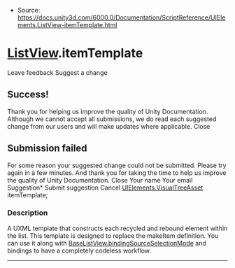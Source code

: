 * Source: https://docs.unity3d.com/6000.0/Documentation/ScriptReference/UIElements.ListView-itemTemplate.html

#  [ListView](https://docs.unity3d.com/6000.0/Documentation/ScriptReference/UIElements.ListView.html).itemTemplate
Leave feedback
Suggest a change
## Success!
Thank you for helping us improve the quality of Unity Documentation. Although we cannot accept all submissions, we do read each suggested change from our users and will make updates where applicable.
Close
## Submission failed
For some reason your suggested change could not be submitted. Please <a>try again</a> in a few minutes. And thank you for taking the time to help us improve the quality of Unity Documentation.
Close
Your name Your email Suggestion* Submit suggestion
Cancel
[UIElements.VisualTreeAsset](https://docs.unity3d.com/6000.0/Documentation/ScriptReference/UIElements.VisualTreeAsset.html) itemTemplate; 
### Description
A UXML template that constructs each recycled and rebound element within the list. This template is designed to replace the makeItem definition. 
You can use it along with [BaseListView.bindingSourceSelectionMode](https://docs.unity3d.com/6000.0/Documentation/ScriptReference/UIElements.BaseListView-bindingSourceSelectionMode.html) and bindings to have a completely codeless workflow. 
* * *
